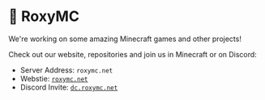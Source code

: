# 🐺 RoxyMC

We're working on some amazing Minecraft games and other projects!

Check out our website, repositories and join us in Minecraft or on Discord:
- Server Address: `roxymc.net`
- Webstie: [`roxymc.net`](https://roxymc.net)
- Discord Invite: [`dc.roxymc.net`](https://dc.roxymc.net/)
